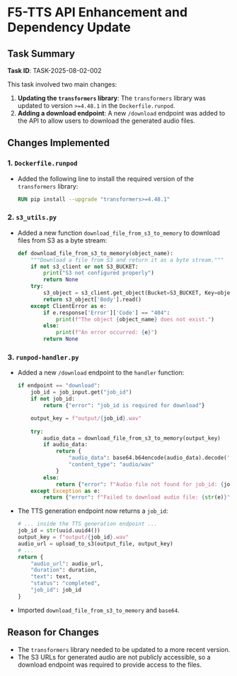 # F5-TTS API Enhancement and Dependency Update

## Task Summary
**Task ID**: TASK-2025-08-02-002

This task involved two main changes:
1.  **Updating the `transformers` library**: The `transformers` library was updated to version `>=4.48.1` in the `Dockerfile.runpod`.
2.  **Adding a download endpoint**: A new `/download` endpoint was added to the API to allow users to download the generated audio files.

## Changes Implemented

### 1. `Dockerfile.runpod`
- Added the following line to install the required version of the `transformers` library:
  ```dockerfile
  RUN pip install --upgrade "transformers>=4.48.1"
  ```

### 2. `s3_utils.py`
- Added a new function `download_file_from_s3_to_memory` to download files from S3 as a byte stream:
  ```python
  def download_file_from_s3_to_memory(object_name):
      """Download a file from S3 and return it as a byte stream."""
      if not s3_client or not S3_BUCKET:
          print("S3 not configured properly")
          return None
      try:
          s3_object = s3_client.get_object(Bucket=S3_BUCKET, Key=object_name)
          return s3_object['Body'].read()
      except ClientError as e:
          if e.response['Error']['Code'] == "404":
              print(f"The object {object_name} does not exist.")
          else:
              print(f"An error occurred: {e}")
          return None
  ```

### 3. `runpod-handler.py`
- Added a new `/download` endpoint to the `handler` function:
  ```python
  if endpoint == "download":
      job_id = job_input.get("job_id")
      if not job_id:
          return {"error": "job_id is required for download"}

      output_key = f"output/{job_id}.wav"
      
      try:
          audio_data = download_file_from_s3_to_memory(output_key)
          if audio_data:
              return {
                  "audio_data": base64.b64encode(audio_data).decode('utf-8'),
                  "content_type": "audio/wav"
              }
          else:
              return {"error": f"Audio file not found for job_id: {job_id}"}
      except Exception as e:
          return {"error": f"Failed to download audio file: {str(e)}"}
  ```
- The TTS generation endpoint now returns a `job_id`:
  ```python
  # ... inside the TTS generation endpoint ...
  job_id = str(uuid.uuid4())
  output_key = f"output/{job_id}.wav"
  audio_url = upload_to_s3(output_file, output_key)
  # ...
  return {
      "audio_url": audio_url,
      "duration": duration,
      "text": text,
      "status": "completed",
      "job_id": job_id
  }
  ```
- Imported `download_file_from_s3_to_memory` and `base64`.

## Reason for Changes
- The `transformers` library needed to be updated to a more recent version.
- The S3 URLs for generated audio are not publicly accessible, so a download endpoint was required to provide access to the files.
